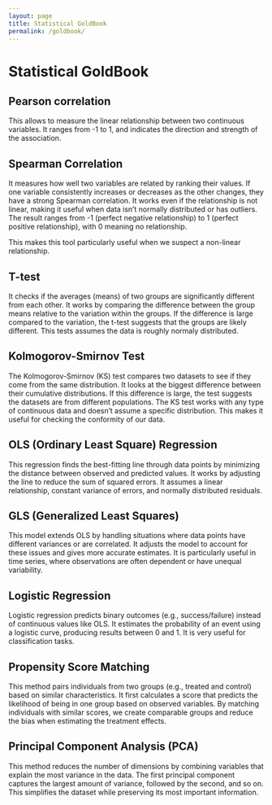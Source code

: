 ```yaml
---
layout: page
title: Statistical GoldBook
permalink: /goldbook/
---
```


# Statistical GoldBook

## Pearson correlation

This allows to measure the linear relationship between two continuous variables.
It ranges from -1 to 1, and indicates the direction and strength of the association.

## Spearman Correlation

It measures how well two variables are related by ranking their values. If one variable consistently increases or decreases as the other changes, they have a strong Spearman correlation. It works even if the relationship is not linear, making it useful when data isn’t normally distributed or has outliers. The result ranges from -1 (perfect negative relationship) to 1 (perfect positive relationship), with 0 meaning no relationship.

This makes this tool particularly useful when we suspect a non-linear relationship.

## T-test

It checks if the averages (means) of two groups are significantly different from each other. It works by comparing the difference between the group means relative to the variation within the groups. If the difference is large compared to the variation, the t-test suggests that the groups are likely different. This tests assumes the data is roughly normaly distributed.

## Kolmogorov-Smirnov Test

The Kolmogorov-Smirnov (KS) test compares two datasets to see if they come from the same distribution. It looks at the biggest difference between their cumulative distributions. If this difference is large, the test suggests the datasets are from different populations. The KS test works with any type of continuous data and doesn’t assume a specific distribution. This makes it useful for checking the conformity of our data.

## OLS (Ordinary Least Square) Regression

This regression finds the best-fitting line through data points by minimizing the distance between observed and predicted values. It works by adjusting the line to reduce the sum of squared errors. It assumes a linear relationship, constant variance of errors, and normally distributed residuals.

## GLS (Generalized Least Squares)

This model extends OLS by handling situations where data points have different variances or are correlated. It adjusts the model to account for these issues and gives more accurate estimates. It is particularly useful in time series, where observations are often dependent or have unequal variability.

## Logistic Regression

Logistic regression predicts binary outcomes (e.g., success/failure) instead of continuous values like OLS. It estimates the probability of an event using a logistic curve, producing results between 0 and 1. It is very useful for classification tasks.

## Propensity Score Matching

This method pairs individuals from two groups (e.g., treated and control) based on similar characteristics. It first calculates a score that predicts the likelihood of being in one group based on observed variables. By matching individuals with similar scores, we create comparable groups and reduce the bias when estimating the treatment effects.

## Principal Component Analysis (PCA)

This method reduces the number of dimensions by combining variables that explain the most variance in the data. The first principal component captures the largest amount of variance, followed by the second, and so on. This simplifies the dataset while preserving its most important information.
